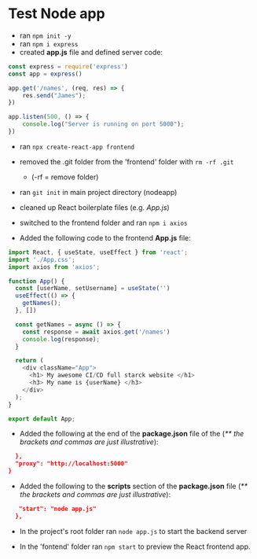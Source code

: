 # Test Node app

- ran `npm init -y`
- ran `npm i express`
- created **app.js** file and defined server code:
```javascript
const express = require('express')
const app = express()

app.get('/names', (req, res) => {
    res.send("James");
})

app.listen(500, () => {
    console.log("Server is running on port 5000");
})
```
- ran `npx create-react-app frontend`
- removed the .git folder from the 'frontend' folder with `rm -rf .git`
    *  (-rf = remove folder)

- ran `git init` in main project directory (nodeapp)
- cleaned up React boilerplate files (e.g. _App.js_)
- switched to the frontend folder and ran `npm i axios`

- Added the following code to the frontend **App.js** file:
```javascript
import React, { useState, useEffect } from 'react';
import './App.css';
import axios from 'axios';

function App() {
  const [userName, setUsername] = useState('')
  useEffect(() => {
    getNames();
  }, [])

  const getNames = async () => {
    const response = await axios.get('/names')
    console.log(response);
  }

  return (
    <div className="App">
      <h1> My awesome CI/CD full starck website </h1>
      <h3> My name is {userName} </h3>
    </div>
  );
}

export default App;
```

- Added the following at the end of the **package.json** file of the (_** the brackets and commas are just illustrative_):
```json
  },
  "proxy": "http://localhost:5000"
}
```

- Added the following to the **scripts** section of the **package.json** file (_** the brackets and commas are just illustrative_):
```json
   "start": "node app.js"
  },
```

- In the project's root folder ran `node app.js` to start the backend server

- In the 'fontend' folder ran `npm start` to preview the React frontend app.